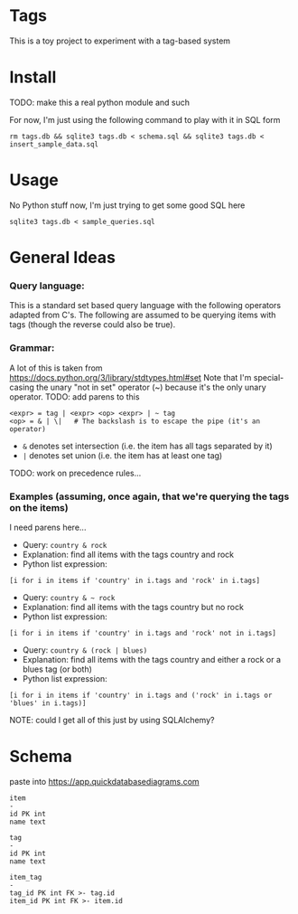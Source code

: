 # Tags

This is a toy project to experiment with a tag-based system

# Install

TODO: make this a real python module and such

For now, I'm just using the following command to play with it in SQL form

```
rm tags.db && sqlite3 tags.db < schema.sql && sqlite3 tags.db < insert_sample_data.sql
```

# Usage

No Python stuff now, I'm just trying to get some good SQL here

```
sqlite3 tags.db < sample_queries.sql
```

# General Ideas

### Query language:

This is a standard set based query language with the following operators
adapted from C's. The following are assumed to be querying items with tags
(though the reverse could also be true).


### Grammar:

A lot of this is taken from https://docs.python.org/3/library/stdtypes.html#set
Note that I'm special-casing the unary "not in set" operator (~)
because it's the only unary operator. TODO: add parens to this

    <expr> = tag | <expr> <op> <expr> | ~ tag
    <op> = & | \|   # The backslash is to escape the pipe (it's an operator)

- `&` denotes set intersection (i.e. the item has all tags separated by it)
- `|` denotes set union (i.e. the item has at least one tag)

TODO: work on precedence rules...

### Examples (assuming, once again, that we're querying the tags on the items)

I need parens here...

- Query: `country & rock`
- Explanation: find all items with the tags country and rock
- Python list expression:

```
[i for i in items if 'country' in i.tags and 'rock' in i.tags]
```

- Query: `country & ~ rock`
- Explanation: find all items with the tags country but no rock
- Python list expression:

```
[i for i in items if 'country' in i.tags and 'rock' not in i.tags]
```

- Query: `country & (rock | blues)`
- Explanation: find all items with the tags country and either a rock or a blues tag (or both)
- Python list expression:

```
[i for i in items if 'country' in i.tags and ('rock' in i.tags or 'blues' in i.tags)]
```

NOTE: could I get all of this just by using SQLAlchemy?

# Schema

paste into https://app.quickdatabasediagrams.com

```
item
-
id PK int
name text

tag
-
id PK int
name text

item_tag
-
tag_id PK int FK >- tag.id
item_id PK int FK >- item.id
```

